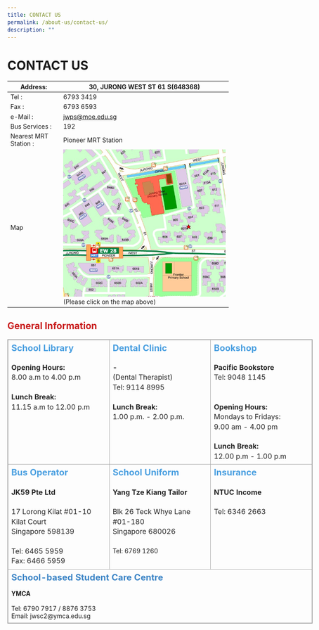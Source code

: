```yaml
---
title: CONTACT US
permalink: /about-us/contact-us/
description: ""
---
```




# CONTACT US
<table>
<thead>
  <tr>
    <th>Address:</th>
    <th>30, JURONG WEST ST 61  S(648368)</th>
  </tr>
</thead>
<tbody>
  <tr>
    <td>Tel :</td>
    <td>6793 3419</td>
  </tr>
  <tr>
    <td>Fax :</td>
    <td>6793 6593</td>
  </tr>
  <tr>
    <td>e-Mail :</td>
    <td><a href="mailto:jwps@moe.edu.sg">jwps@moe.edu.sg</a></td>
  </tr>
  <tr>
    <td>Bus Services :</td>
    <td>192</td>
  </tr>
  <tr>
    <td>Nearest MRT Station :</td>
    <td>Pioneer MRT Station</td>
  </tr>
  <tr>
    <td>Map</td>
    <td><a href="https://www.streetdirectory.com/sg/jurong-west/30-jurong-west-street-61-648368/4412_116196.html" target = "_blank"> <img src="/images/About%20Us/Contact%20Us/jwps%20map.jpg"
     style="width:100%"></a><br>(Please click on the map above)</td>
  </tr>
</tbody>
</table>


## <span style = "color: #c81b1b"> General Information </span>

<table class="iveo_table ives_tab_simple3 ive_eobj_center" style="margin: auto; outline: 0px; padding: 0px; border-collapse: collapse; clear: both; border: 1px solid rgb(170, 170, 170); width: 694.979px;"><tbody style="margin: 0px; outline: 0px; padding: 0px;"><tr style="margin: 0px; outline: 0px; padding: 0px;"><td valign="top" style="margin: 0px; outline: 0px; padding: 7px; text-align: center; border: 1px solid rgb(170, 170, 170); width: 216.323px;"><h3 style="margin: 0px; outline: 0px; padding: 0px; min-height: 1em; color: rgb(74, 159, 224); font-size: 20px; line-height: 22px; text-align: left;">School Library</h3><h3 style="margin: 0px; outline: 0px; padding: 0px; min-height: 1em; color: rgb(74, 159, 224); font-size: 20px; line-height: 22px; text-align: left;"><div style="margin: 0px; outline: 0px; padding: 0px; line-height: 22.4px; color: rgb(37, 37, 37); font-size: 16px; font-weight: 400;"><b style="margin: 0px; outline: 0px; padding: 0px;"><br style="margin: 0px; outline: 0px; padding: 0px;"></b></div><div style="margin: 0px; outline: 0px; padding: 0px; line-height: 22.4px; color: rgb(37, 37, 37); font-size: 16px; font-weight: 400;"><b style="margin: 0px; outline: 0px; padding: 0px;">Opening Hours:</b></div><div style="margin: 0px; outline: 0px; padding: 0px; line-height: 22.4px; color: rgb(37, 37, 37); font-size: 16px; font-weight: 400;">8.00 a.m to 4.00 p.m</div><div style="margin: 0px; outline: 0px; padding: 0px; line-height: 22.4px; color: rgb(37, 37, 37); font-size: 16px; font-weight: 400;"><br style="margin: 0px; outline: 0px; padding: 0px;"></div><div style="margin: 0px; outline: 0px; padding: 0px; line-height: 22.4px; color: rgb(37, 37, 37); font-size: 16px; font-weight: 400;"><b style="margin: 0px; outline: 0px; padding: 0px;">Lunch Break:</b></div><div style="margin: 0px; outline: 0px; padding: 0px; line-height: 22.4px; color: rgb(37, 37, 37); font-size: 16px; font-weight: 400;">11.15 a.m to 12.00 p.m</div></h3></td><td valign="top" style="margin: 0px; outline: 0px; padding: 7px; text-align: center; border: 1px solid rgb(170, 170, 170); width: 216.323px;"><h3 style="margin: 0px; outline: 0px; padding: 0px; min-height: 1em; color: rgb(74, 159, 224); font-size: 20px; line-height: 22px; text-align: left;">Dental Clinic</h3><h3 style="margin: 0px; outline: 0px; padding: 0px; min-height: 1em; color: rgb(74, 159, 224); font-size: 20px; line-height: 22px; text-align: left;"><div style="margin: 0px; outline: 0px; padding: 0px; line-height: 22.4px; color: rgb(37, 37, 37); font-size: 16px; font-weight: 400;"><br style="margin: 0px; outline: 0px; padding: 0px;"></div><b style="margin: 0px; outline: 0px; padding: 0px; color: rgb(37, 37, 37); font-size: 16px; text-align: center;"><div style="margin: 0px; outline: 0px; padding: 0px; line-height: 22.4px; text-align: left;">-</div></b><div style="margin: 0px; outline: 0px; padding: 0px; line-height: 22.4px; color: rgb(37, 37, 37); font-size: 16px; font-weight: 400;">(Dental Therapist)</div><div style="margin: 0px; outline: 0px; padding: 0px; line-height: 22.4px; color: rgb(37, 37, 37); font-size: 16px; font-weight: 400;">Tel: 9114 8995</div><div style="margin: 0px; outline: 0px; padding: 0px; line-height: 22.4px; color: rgb(37, 37, 37); font-size: 16px; font-weight: 400;">&nbsp;</div><span style="margin: 0px; outline: 0px; padding: 0px; color: rgb(37, 37, 37); font-size: 16px; text-align: center;"><div style="margin: 0px; outline: 0px; padding: 0px; line-height: 22.4px; text-align: left;"><b style="margin: 0px; outline: 0px; padding: 0px; background-color: initial;">Lunch Break:</b><br style="margin: 0px; outline: 0px; padding: 0px;"></div></span><div style="margin: 0px; outline: 0px; padding: 0px; line-height: 22.4px; color: rgb(37, 37, 37); font-size: 16px; font-weight: 400;">1.00 p.m. - 2.00 p.m.</div></h3></td><td valign="top" style="margin: 0px; outline: 0px; padding: 7px; text-align: center; border: 1px solid rgb(170, 170, 170); width: 216.333px;"><h3 style="margin: 0px; outline: 0px; padding: 0px; min-height: 1em; color: rgb(74, 159, 224); font-size: 20px; line-height: 22px; text-align: left;">Bookshop</h3><h3 style="margin: 0px; outline: 0px; padding: 0px; min-height: 1em; color: rgb(74, 159, 224); font-size: 20px; line-height: 22px; text-align: left;"><div style="margin: 0px; outline: 0px; padding: 0px; line-height: 22.4px; color: rgb(37, 37, 37); font-size: 16px; font-weight: 400;"><br style="margin: 0px; outline: 0px; padding: 0px;"></div><b style="margin: 0px; outline: 0px; padding: 0px; color: rgb(37, 37, 37); font-size: 16px; text-align: center;"><div style="margin: 0px; outline: 0px; padding: 0px; line-height: 22.4px; text-align: left;"><b style="margin: 0px; outline: 0px; padding: 0px;">Pacific Bookstore</b></div></b><span style="margin: 0px; outline: 0px; padding: 0px; color: rgb(37, 37, 37); font-size: 16px; font-weight: 400; text-align: center;"></span><div style="margin: 0px; outline: 0px; padding: 0px; line-height: 22.4px; color: rgb(37, 37, 37); font-size: 16px; font-weight: 400;">Tel: 9048 1145</div><div style="margin: 0px; outline: 0px; padding: 0px; line-height: 22.4px; color: rgb(37, 37, 37); font-size: 16px; font-weight: 400;"><br style="margin: 0px; outline: 0px; padding: 0px;"></div><div style="margin: 0px; outline: 0px; padding: 0px; line-height: 22.4px; color: rgb(37, 37, 37); font-size: 16px; font-weight: 400;"><br style="margin: 0px; outline: 0px; padding: 0px;"></div><b style="margin: 0px; outline: 0px; padding: 0px; color: rgb(37, 37, 37); font-size: 16px; text-align: center;"><div style="margin: 0px; outline: 0px; padding: 0px; line-height: 22.4px; text-align: left;"><b style="margin: 0px; outline: 0px; padding: 0px;">Opening Hours:</b></div></b><span style="margin: 0px; outline: 0px; padding: 0px; color: rgb(37, 37, 37); font-size: 16px; font-weight: 400; text-align: center;"></span><div style="margin: 0px; outline: 0px; padding: 0px; line-height: 22.4px; color: rgb(37, 37, 37); font-size: 16px; font-weight: 400;">Mondays to Fridays:</div><div style="margin: 0px; outline: 0px; padding: 0px; line-height: 22.4px; color: rgb(37, 37, 37); font-size: 16px; font-weight: 400;">9.00 am - 4.00 pm</div><div style="margin: 0px; outline: 0px; padding: 0px; line-height: 22.4px; color: rgb(37, 37, 37); font-size: 16px; font-weight: 400;"><br style="margin: 0px; outline: 0px; padding: 0px;"></div><div style="margin: 0px; outline: 0px; padding: 0px; line-height: 22.4px; color: rgb(37, 37, 37); font-size: 16px; font-weight: 400;"><b style="margin: 0px; outline: 0px; padding: 0px;">Lunch Break:</b></div><div style="margin: 0px; outline: 0px; padding: 0px; line-height: 22.4px; color: rgb(37, 37, 37); font-size: 16px; font-weight: 400;">12.00 p.m - 1.00 p.m</div></h3><div style="margin: 0px; outline: 0px; padding: 0px; line-height: 22.4px; text-align: left;"></div></td></tr><tr style="margin: 0px; outline: 0px; padding: 0px;"><td valign="top" style="margin: 0px; outline: 0px; padding: 7px; text-align: center; border: 1px solid rgb(170, 170, 170);"><h3 style="margin: 0px; outline: 0px; padding: 0px; min-height: 1em; color: rgb(74, 159, 224); font-size: 20px; line-height: 22px; text-align: left;">Bus Operator</h3><h3 style="margin: 0px; outline: 0px; padding: 0px; min-height: 1em; color: rgb(74, 159, 224); font-size: 20px; line-height: 22px; text-align: left;"><div style="margin: 0px; outline: 0px; padding: 0px; line-height: 22.4px; color: rgb(37, 37, 37); font-size: 16px; font-weight: 400;"><br style="margin: 0px; outline: 0px; padding: 0px;"></div><div style="margin: 0px; outline: 0px; padding: 0px; line-height: 22.4px; color: rgb(37, 37, 37); font-size: 16px;"><b style="margin: 0px; outline: 0px; padding: 0px;">JK59 Pte Ltd</b></div><div style="margin: 0px; outline: 0px; padding: 0px; line-height: 22.4px; color: rgb(37, 37, 37); font-size: 16px;"><b style="margin: 0px; outline: 0px; padding: 0px;"><br style="margin: 0px; outline: 0px; padding: 0px;"></b></div><div style="margin: 0px; outline: 0px; padding: 0px; line-height: 22.4px; color: rgb(37, 37, 37); font-size: 16px; font-weight: 400;"><div style="margin: 0px; outline: 0px; padding: 0px; line-height: 22.4px;">17 Lorong Kilat #01-10&nbsp;</div><div style="margin: 0px; outline: 0px; padding: 0px; line-height: 22.4px;">Kilat Court</div><div style="margin: 0px; outline: 0px; padding: 0px; line-height: 22.4px;">Singapore 598139</div><div style="margin: 0px; outline: 0px; padding: 0px; line-height: 22.4px;"><br style="margin: 0px; outline: 0px; padding: 0px;"></div><div style="margin: 0px; outline: 0px; padding: 0px; line-height: 22.4px;"><span style="margin: 0px; outline: 0px; padding: 0px; background-color: transparent;">Tel: 6465 5959</span></div><div style="margin: 0px; outline: 0px; padding: 0px; line-height: 22.4px;">Fax: 6466 5959</div></div></h3><div style="margin: 0px; outline: 0px; padding: 0px; line-height: 22.4px; text-align: left;"></div></td><td valign="top" style="margin: 0px; outline: 0px; padding: 7px; text-align: center; border: 1px solid rgb(170, 170, 170);"><h3 style="margin: 0px; outline: 0px; padding: 0px; min-height: 1em; color: rgb(74, 159, 224); font-size: 20px; line-height: 22px; text-align: left;">School Uniform</h3><h3 style="margin: 0px; outline: 0px; padding: 0px; min-height: 1em; color: rgb(74, 159, 224); font-size: 20px; line-height: 22px; text-align: left;"><div style="margin: 0px; outline: 0px; padding: 0px; line-height: 22.4px; color: rgb(37, 37, 37); font-size: 16px; font-weight: 400;"><br style="margin: 0px; outline: 0px; padding: 0px;"></div></h3><h4 style="margin: 0px; outline: 0px; padding: 0px; color: rgb(37, 37, 37); font-size: 16px; line-height: 22.4px; text-align: left;">Yang Tze Kiang Tailor<br style="margin: 0px; outline: 0px; padding: 0px;"><br style="margin: 0px; outline: 0px; padding: 0px;"><span style="margin: 0px; outline: 0px; padding: 0px; font-weight: normal;">Blk 26 Teck Whye Lane<br style="margin: 0px; outline: 0px; padding: 0px;">#01-180<br style="margin: 0px; outline: 0px; padding: 0px;">Singapore 680026</span></h4><div style="margin: 0px; outline: 0px; padding: 0px; line-height: 22.4px;"><span style="margin: 0px; outline: 0px; padding: 0px; font-weight: normal;"><br style="margin: 0px; outline: 0px; padding: 0px;"></span></div><div style="margin: 0px; outline: 0px; padding: 0px; line-height: 22.4px; text-align: left;"><span style="margin: 0px; outline: 0px; padding: 0px; font-weight: normal;">Tel: 6769 1260<br style="margin: 0px; outline: 0px; padding: 0px;"><br style="margin: 0px; outline: 0px; padding: 0px;"></span></div><div style="margin: 0px; outline: 0px; padding: 0px; line-height: 22.4px; text-align: left;"><div style="margin: 0px; outline: 0px; padding: 0px; line-height: 22.4px;"></div></div></td><td valign="top" style="margin: 0px; outline: 0px; padding: 7px; text-align: center; border: 1px solid rgb(170, 170, 170);"><h3 style="margin: 0px; outline: 0px; padding: 0px; min-height: 1em; color: rgb(74, 159, 224); font-size: 20px; line-height: 22px; text-align: left;">Insurance<br style="margin: 0px; outline: 0px; padding: 0px;"></h3><h3 style="margin: 0px; outline: 0px; padding: 0px; min-height: 1em; color: rgb(74, 159, 224); font-size: 20px; line-height: 22px; text-align: left;"><div style="margin: 0px; outline: 0px; padding: 0px; line-height: 22.4px; color: rgb(37, 37, 37); font-size: 16px; font-weight: 400;"><div style="margin: 0px; outline: 0px; padding: 0px; line-height: 22.4px;"><div style="margin: 0px; outline: 0px; padding: 0px; line-height: 22.4px;"><br style="margin: 0px; outline: 0px; padding: 0px;"></div><b style="margin: 0px; outline: 0px; padding: 0px; text-align: center;"><div style="margin: 0px; outline: 0px; padding: 0px; line-height: 22.4px; text-align: left;"><b style="margin: 0px; outline: 0px; padding: 0px;">NTUC Inc</b><b style="margin: 0px; outline: 0px; padding: 0px; text-align: center; background-color: transparent;"><div style="margin: 0px; outline: 0px; padding: 0px; line-height: 22.4px; text-align: left; display: inline !important;">ome</div></b></div></b><span style="margin: 0px; outline: 0px; padding: 0px; text-align: center;"></span><div style="margin: 0px; outline: 0px; padding: 0px; line-height: 22.4px;"><br style="margin: 0px; outline: 0px; padding: 0px;"></div><div style="margin: 0px; outline: 0px; padding: 0px; line-height: 22.4px;">Tel: 6346 2663</div></div></div></h3></td></tr><tr style="margin: 0px; outline: 0px; padding: 0px;"><td colspan="3" style="margin: 0px; outline: 0px; padding: 7px; text-align: left; border: 1px solid rgb(170, 170, 170);"><h3 style="margin: 0px; outline: 0px; padding: 0px; min-height: 1em; color: rgb(74, 159, 224); font-size: 20px; line-height: 22px;"><font color="#3d85c6" style="margin: 0px; outline: 0px; padding: 0px;"><b style="margin: 0px; outline: 0px; padding: 0px;">School-based Student Care Centre<br style="margin: 0px; outline: 0px; padding: 0px;"></b></font></h3><br style="margin: 0px; outline: 0px; padding: 0px;"><b style="margin: 0px; outline: 0px; padding: 0px;">YMCA</b><br style="margin: 0px; outline: 0px; padding: 0px;"><br style="margin: 0px; outline: 0px; padding: 0px;">Tel: 6790 7917 / 8876 3753<br style="margin: 0px; outline: 0px; padding: 0px;">Email: jwsc2@ymca.edu.sg</td></tr></tbody></table>